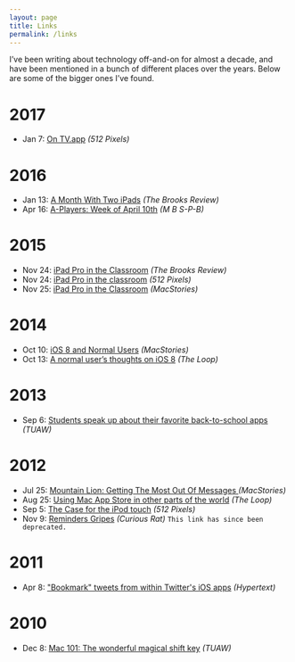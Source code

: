 ```yaml
---
layout: page
title: Links
permalink: /links
---
```


I’ve been writing about technology off-and-on for almost a decade, and have been mentioned in a bunch of different places over the years. Below are some of the bigger ones I’ve found.

# 2017
* Jan 7: [On TV.app](https://512pixels.net/2017/01/on-tv-app/) _(512 Pixels)_

# 2016
* Jan 13: [A Month With Two iPads](https://brooksreview.net/2016/01/a-month-with-two-ipads/) _(The Brooks Review)_
* Apr 16: [A-Players: Week of April 10th](http://www.mbs-p-b.com/mbs-p-b/2016/4/16/a-players-week-of-april-10th) _(M B S-P-B)_

# 2015
* Nov 24: [iPad Pro in the Classroom](https://brooksreview.net/2015/11/ipad-pro-in-the-clasroom/) _(The Brooks Review)_
* Nov 24: [iPad Pro in the classroom](http://www.512pixels.net/blog/2015/11/ipad-pro-in-the-classroom) _(512 Pixels)_
* Nov 25: [iPad Pro in the Classroom](https://www.macstories.net/linked/ipad-pro-in-the-classroom/) _(MacStories)_

# 2014
* Oct 10: [iOS 8 and Normal Users](http://mcstr.net/1vckAyG) _(MacStories)_
* Oct 13: [A normal user’s thoughts on iOS 8](http://loopu.in/1D7nLJb) _(The Loop)_

# 2013
* Sep 6: [Students speak up about their favorite back-to-school apps](https://www.engadget.com/2013/09/06/students-speak-up-with-their-favorite-back-to-school-apps/) _(TUAW)_

# 2012
* Jul 25: [Mountain Lion: Getting The Most Out Of Messages ](https://www.macstories.net/mac/mountain-lion-getting-the-most-out-of-messages/)_(MacStories)_
* Aug 25: [Using Mac App Store in other parts of the world](http://loopu.in/QeHUHn) _(The Loop)_
* Sep 5: [The Case for the iPod touch](http://512pixels.net/2012/09/case-touch/) _(512 Pixels)_
* Nov 9: [Reminders Gripes](http://curiousrat.com/home/2012/11/9/reminders-gripes) _(Curious Rat)_ `This link has since been deprecated.`

# 2011
* Apr 8: ["Bookmark" tweets from within Twitter's iOS apps](http://hypertext.net/2011/04/bookmark-tweets/) _(Hypertext)_

# 2010
* Dec 8: [Mac 101: The wonderful magical shift key](https://www.engadget.com/2010/12/08/mac-101-the-wonderful-magical-shift-key/) _(TUAW)_
